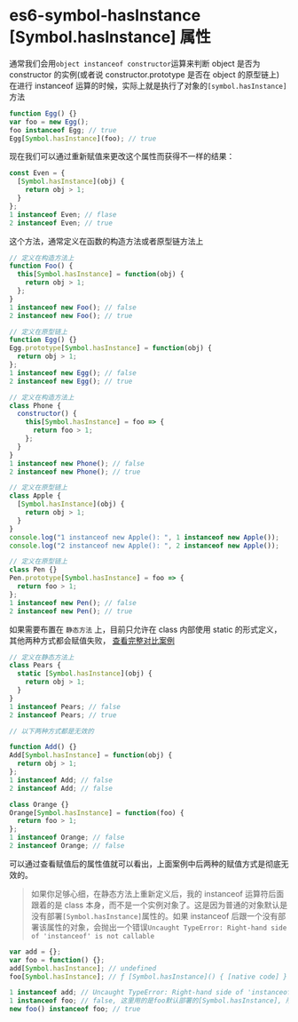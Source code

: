 # es6-symbol-hasInstance [Symbol.hasInstance] 属性

通常我们会用`object instanceof constructor`运算来判断 object 是否为 constructor 的实例(或者说 constructor.prototype 是否在 object 的原型链上) 在进行 instanceof 运算的时候，实际上就是执行了对象的`[symbol.hasInstance]`方法

```js
function Egg() {}
var foo = new Egg();
foo instanceof Egg; // true
Egg[Symbol.hasInstance](foo); // true
```

现在我们可以通过重新赋值来更改这个属性而获得不一样的结果：

```js
const Even = {
  [Symbol.hasInstance](obj) {
    return obj > 1;
  }
};
1 instanceof Even; // flase
2 instanceof Even; // true
```

这个方法，通常定义在函数的构造方法或者原型链方法上

```js
// 定义在构造方法上
function Foo() {
  this[Symbol.hasInstance] = function(obj) {
    return obj > 1;
  };
}
1 instanceof new Foo(); // false
2 instanceof new Foo(); // true

// 定义在原型链上
function Egg() {}
Egg.prototype[Symbol.hasInstance] = function(obj) {
  return obj > 1;
};
1 instanceof new Egg(); // false
2 instanceof new Egg(); // true

// 定义在构造方法上
class Phone {
  constructor() {
    this[Symbol.hasInstance] = foo => {
      return foo > 1;
    };
  }
}
1 instanceof new Phone(); // false
2 instanceof new Phone(); // true

// 定义在原型链上
class Apple {
  [Symbol.hasInstance](obj) {
    return obj > 1;
  }
}
console.log("1 instanceof new Apple(): ", 1 instanceof new Apple());
console.log("2 instanceof new Apple(): ", 2 instanceof new Apple());

// 定义在原型链上
class Pen {}
Pen.prototype[Symbol.hasInstance] = foo => {
  return foo > 1;
};
1 instanceof new Pen(); // false
2 instanceof new Pen(); // true
```

如果需要布置在 `静态方法` 上，目前只允许在 class 内部使用 static 的形式定义，其他两种方式都会赋值失败， [查看完整对比案例](./demo/demo3.html)

```js
// 定义在静态方法上
class Pears {
  static [Symbol.hasInstance](obj) {
    return obj > 1;
  }
}
1 instanceof Pears; // false
2 instanceof Pears; // true

// 以下两种方式都是无效的

function Add() {}
Add[Symbol.hasInstance] = function(obj) {
  return obj > 1;
};
1 instanceof Add; // false
2 instanceof Add; // false

class Orange {}
Orange[Symbol.hasInstance] = function(foo) {
  return foo > 1;
};
1 instanceof Orange; // false
2 instanceof Orange; // false
```

可以通过查看赋值后的属性值就可以看出，上面案例中后两种的赋值方式是彻底无效的。

> 如果你足够心细，在静态方法上重新定义后，我的 instanceof 运算符后面跟着的是 class 本身，而不是一个实例对象了。这是因为普通的对象默认是没有部署`[Symbol.hasInstance]`属性的。如果 instanceof 后跟一个没有部署该属性的对象，会抛出一个错误`Uncaught TypeError: Right-hand side of 'instanceof' is not callable`

```js
var add = {};
var foo = function() {};
add[Symbol.hasInstance]; // undefined
foo[Symbol.hasInstance]; // ƒ [Symbol.hasInstance]() { [native code] }

1 instanceof add; // Uncaught TypeError: Right-hand side of 'instanceof' is not callable
1 instanceof foo; // false, 这里用的是foo默认部署的[Symbol.hasInstance], 所以结果为false
new foo() instanceof foo; // true
```
